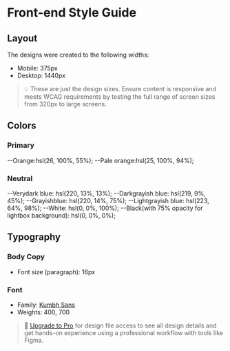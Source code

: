 # Front-end Style Guide

## Layout

The designs were created to the following widths:

- Mobile: 375px
- Desktop: 1440px

> 💡 These are just the design sizes. Ensure content is responsive and meets WCAG requirements by testing the full range of screen sizes from 320px to large screens.

## Colors

### Primary

--Orange:hsl(26, 100%, 55%);
--Pale orange:hsl(25, 100%, 94%);

### Neutral

--Verydark blue: hsl(220, 13%, 13%);
--Darkgrayish blue: hsl(219, 9%, 45%);
--Grayishblue: hsl(220, 14%, 75%);
--Lightgrayish blue: hsl(223, 64%, 98%);
--White: hsl(0, 0%, 100%);
--Black(with 75% opacity for lightbox background): hsl(0, 0%, 0%);

## Typography

### Body Copy

- Font size (paragraph): 16px

### Font

- Family: [Kumbh Sans](https://fonts.google.com/specimen/Kumbh+Sans)
- Weights: 400, 700

> 💎 [Upgrade to Pro](https://www.frontendmentor.io/pro?ref=style-guide) for design file access to see all design details and get hands-on experience using a professional workflow with tools like Figma.
